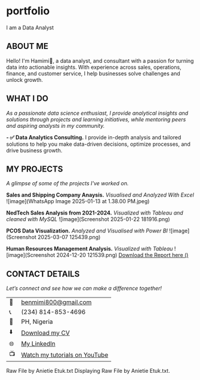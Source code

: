 # portfolio
I am a Data Analyst

<!--Section 1: Introduce your self-->
## ABOUT ME

Hello! I'm Hamimi🙂, a data analyst, and consultant with a passion for turning data into actionable insights. With experience across sales, operations, finance, and customer service, I help businesses solve challenges and unlock growth.


<!--Mention your top/relevant skills here - core and soft skills-->
## WHAT I DO

*As a passionate data science enthusiast, I provide analytical insights and solutions through projects and learning initiatives, while mentoring peers and aspiring analysts in my community.*

**- ✅ Data Analytics Consulting.**
I provide in-depth analysis and tailored solutions to help you make data-driven decisions, optimize processes, and drive business growth. 
 

<!--Section 2: List 3-4 key projects-->
## MY PROJECTS

*A glimpse of some of the projects I've worked on.*

**Sales and Shipping Company Anaysis.**
*Visualised and Analyzed With Excel*
![image](WhatsApp Image 2025-01-13 at 1.38.00 PM.jpeg)


**NedTech Sales Analysis from 2021-2024.**
*Visualized with Tableau and cleaned with MySQL*
![image](Screenshot 2025-01-22 181916.png)


**PCOS Data Visualization.**
*Analyzed and Visualised with Power BI*
![image](Screenshot 2025-03-07 125439.png)

**Human Resources Management Analysis.**
*Visualized with Tableau*
![image](Screenshot 2024-12-20 121539.png)
<a href="HR Management Summary Report.pptx">Download the Report here ()</a>



## CONTACT DETAILS

*Let’s connect and see how we can make a difference together!*
<table>
  <tbody>
    <tr>
      <td>📧</td>
      <td><a href="mailto:benmimi800@gmail.com">benmimi800@gmail.com</a></td>
    </tr>
    <tr>
      <td>📞</td>
      <td>(234) 814-853-4696</td>
   </tr>
    <tr>
      <td>📍</td>
      <td>PH, Nigeria</td>
    </tr>
    <tr>
      <td>⬇️</td>
      <td><a href="MY CV.docx">Download my CV</a></td>
    </tr>
    <tr>
      <td>🌐</td>
      <td><a href="https://www.linkedin.com/in/hamimi-ben-anzua-77b599341/">My LinkedIn</a></td>
    </tr>
    <tr>
      <td>📺</td>
      <td><a href="https://www.youtube.com/@InsightsOut-93">Watch my tutorials on YouTube</a></td>
    </tr>
  </tbody>
</table>

   




   




Raw File by Anietie Etuk.txt
Displaying Raw File by Anietie Etuk.txt.
